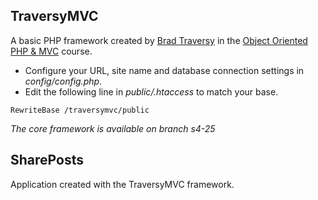 ## TraversyMVC

A basic PHP framework created by [Brad Traversy](https://www.traversymedia.com/) in the [Object Oriented PHP & MVC](https://www.udemy.com/course/object-oriented-php-mvc) course.

- Configure your URL, site name and database connection settings in _config/config.php_.
- Edit the following line in _public/.htaccess_ to match your base.

```
RewriteBase /traversymvc/public
```

_The core framework is available on branch s4-25_

## SharePosts

Application created with the TraversyMVC framework.
